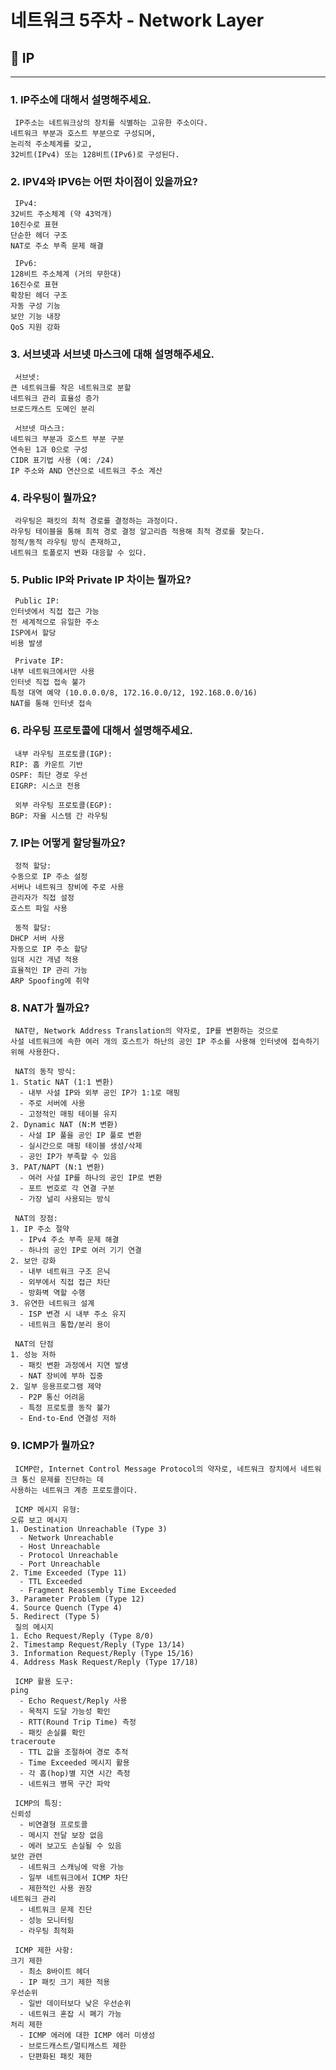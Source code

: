 # 네트워크 5주차 - Network Layer

## 📌 IP

---

### 1. IP주소에 대해서 설명해주세요.
     IP주소는 네트워크상의 장치를 식별하는 고유한 주소이다.
    네트워크 부분과 호스트 부분으로 구성되며,
    논리적 주소체계를 갖고,
    32비트(IPv4) 또는 128비트(IPv6)로 구성된다.

### 2. IPV4와 IPV6는 어떤 차이점이 있을까요?
     IPv4:
    32비트 주소체계 (약 43억개)
    10진수로 표현
    단순한 헤더 구조
    NAT로 주소 부족 문제 해결

     IPv6:
    128비트 주소체계 (거의 무한대)
    16진수로 표현
    확장된 헤더 구조
    자동 구성 기능
    보안 기능 내장
    QoS 지원 강화

### 3. 서브넷과 서브넷 마스크에 대해 설명해주세요.
     서브넷:
    큰 네트워크를 작은 네트워크로 분할
    네트워크 관리 효율성 증가
    브로드캐스트 도메인 분리

     서브넷 마스크:
    네트워크 부분과 호스트 부분 구분
    연속된 1과 0으로 구성
    CIDR 표기법 사용 (예: /24)
    IP 주소와 AND 연산으로 네트워크 주소 계산

### 4. 라우팅이 뭘까요?
     라우팅은 패킷의 최적 경로를 결정하는 과정이다.
    라우팅 테이블을 통해 최적 경로 결정 알고리즘 적용해 최적 경로를 찾는다.
    정적/동적 라우팅 방식 존재하고,
    네트워크 토폴로지 변화 대응할 수 있다.

### 5. Public IP와 Private IP 차이는 뭘까요?
     Public IP:
    인터넷에서 직접 접근 가능
    전 세계적으로 유일한 주소
    ISP에서 할당
    비용 발생
    
     Private IP:
    내부 네트워크에서만 사용
    인터넷 직접 접속 불가
    특정 대역 예약 (10.0.0.0/8, 172.16.0.0/12, 192.168.0.0/16)
    NAT를 통해 인터넷 접속

### 6. 라우팅 프로토콜에 대해서 설명해주세요.
     내부 라우팅 프로토콜(IGP):
    RIP: 홉 카운트 기반
    OSPF: 최단 경로 우선
    EIGRP: 시스코 전용
    
     외부 라우팅 프로토콜(EGP):
    BGP: 자율 시스템 간 라우팅

### 7. IP는 어떻게 할당될까요?
     정적 할당:
    수동으로 IP 주소 설정
    서버나 네트워크 장비에 주로 사용
    관리자가 직접 설정
    호스트 파일 사용
    
     동적 할당:
    DHCP 서버 사용
    자동으로 IP 주소 할당
    임대 시간 개념 적용
    효율적인 IP 관리 가능
    ARP Spoofing에 취약

### 8. NAT가 뭘까요?
     NAT란, Network Address Translation의 약자로, IP를 변환하는 것으로
    사설 네트워크에 속한 여러 개의 호스트가 하난의 공인 IP 주소를 사용해 인터넷에 접속하기 위해 사용한다.

     NAT의 동작 방식:
    1. Static NAT (1:1 변환)
      - 내부 사설 IP와 외부 공인 IP가 1:1로 매핑
      - 주로 서버에 사용
      - 고정적인 매핑 테이블 유지
    2. Dynamic NAT (N:M 변환)
      - 사설 IP 풀을 공인 IP 풀로 변환
      - 실시간으로 매핑 테이블 생성/삭제
      - 공인 IP가 부족할 수 있음
    3. PAT/NAPT (N:1 변환)
      - 여러 사설 IP를 하나의 공인 IP로 변환
      - 포트 번호로 각 연결 구분
      - 가장 널리 사용되는 방식
    
     NAT의 장점:
    1. IP 주소 절약
      - IPv4 주소 부족 문제 해결
      - 하나의 공인 IP로 여러 기기 연결
    2. 보안 강화
      - 내부 네트워크 구조 은닉
      - 외부에서 직접 접근 차단
      - 방화벽 역할 수행
    3. 유연한 네트워크 설계
      - ISP 변경 시 내부 주소 유지
      - 네트워크 통합/분리 용이
    
     NAT의 단점
    1. 성능 저하
      - 패킷 변환 과정에서 지연 발생
      - NAT 장비에 부하 집중
    2. 일부 응용프로그램 제약
      - P2P 통신 어려움
      - 특정 프로토콜 동작 불가
      - End-to-End 연결성 저하
### 9. ICMP가 뭘까요?
     ICMP란, Internet Control Message Protocol의 약자로, 네트워크 장치에서 네트워크 통신 문제를 진단하는 데
    사용하는 네트워크 계층 프로토콜이다.

     ICMP 메시지 유형:
    오류 보고 메시지
    1. Destination Unreachable (Type 3)
      - Network Unreachable
      - Host Unreachable
      - Protocol Unreachable
      - Port Unreachable
    2. Time Exceeded (Type 11)
      - TTL Exceeded
      - Fragment Reassembly Time Exceeded
    3. Parameter Problem (Type 12)
    4. Source Quench (Type 4)
    5. Redirect (Type 5)
     질의 메시지
    1. Echo Request/Reply (Type 8/0)
    2. Timestamp Request/Reply (Type 13/14)
    3. Information Request/Reply (Type 15/16)
    4. Address Mask Request/Reply (Type 17/18)
    
     ICMP 활용 도구:
    ping
      - Echo Request/Reply 사용
      - 목적지 도달 가능성 확인
      - RTT(Round Trip Time) 측정
      - 패킷 손실률 확인
    traceroute
      - TTL 값을 조절하여 경로 추적
      - Time Exceeded 메시지 활용
      - 각 홉(hop)별 지연 시간 측정
      - 네트워크 병목 구간 파악

     ICMP의 특징:
    신뢰성
      - 비연결형 프로토콜
      - 메시지 전달 보장 없음
      - 에러 보고도 손실될 수 있음
    보안 관련
      - 네트워크 스캐닝에 악용 가능
      - 일부 네트워크에서 ICMP 차단
      - 제한적인 사용 권장
    네트워크 관리
      - 네트워크 문제 진단
      - 성능 모니터링
      - 라우팅 최적화

     ICMP 제한 사항:
    크기 제한
      - 최소 8바이트 헤더
      - IP 패킷 크기 제한 적용
    우선순위
      - 일반 데이터보다 낮은 우선순위
      - 네트워크 혼잡 시 폐기 가능
    처리 제한
      - ICMP 에러에 대한 ICMP 에러 미생성
      - 브로드캐스트/멀티캐스트 제한
      - 단편화된 패킷 제한